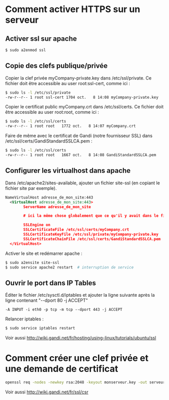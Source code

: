 # Comment activer HTTPS sur un serveur
## Activer ssl sur apache
````bash
$ sudo a2enmod ssl
````

## Copie des clefs publique/privée
Copier la clef privée myCompany-private.key dans /etc/ssl/private. Ce fichier doit être accessible au user root:ssl-cert, comme ici :
````bash
$ sudo ls -l /etc/ssl/private
-rw-r--r-- 1 root ssl-cert 1704 oct.   8 14:08 myCompany-private.key
````

Copier le certificat public myCompany.crt dans /etc/ssl/certs. Ce fichier doit être accessible au user root:root, comme ici :
````bash
$ sudo ls -l /etc/ssl/certs
-rw-r--r-- 1 root root   1772 oct.   8 14:07 myCompany.crt
````

Faire de même avec le certificat de Gandi (notre fournisseur SSL) dans /etc/ssl/certs/GandiStandardSSLCA.pem :
````bash
$ sudo ls -l /etc/ssl/certs
-rw-r--r-- 1 root root   1667 oct.   8 14:08 GandiStandardSSLCA.pem
````

## Configurer les virtualhost dans apache
Dans /etc/apache2/sites-available, ajouter un fichier site-ssl (en copiant le fichier site par exemple).
````xml
NameVirtualHost adresse_de_mon_site:443
  <VirtualHost adresse_de_mon_site:443>
        ServerName adresse_de_mon_site

        # ici la même chose globalement que ce qu'il y avait dans le fichier site

        SSLEngine on
        SSLCertificateFile /etc/ssl/certs/myCompany.crt
        SSLCertificateKeyFile /etc/ssl/private/myCompany-private.key
        SSLCertificateChainFile /etc/ssl/certs/GandiStandardSSLCA.pem
  </VirtualHost>
````

Activer le site et redémarrer apache :
````bash
$ sudo a2ensite site-ssl
$ sudo service apache2 restart  # interruption de service
````

## Ouvrir le port dans IP Tables
Éditer le fichier /etc/sysctl.d/iptables et ajouter la ligne suivante après la ligne contenant "--dport 80 -j ACCEPT"
````
-A INPUT -i eth0 -p tcp -m tcp --dport 443 -j ACCEPT
````

Relancer iptables :
````bash
$ sudo service iptables restart
````

Voir aussi http://wiki.gandi.net/fr/hosting/using-linux/tutorials/ubuntu/ssl

# Comment créer une clef privée et une demande de certificat
````bash
openssl req -nodes -newkey rsa:2048 -keyout monserveur.key -out serveur.csr
````

Voir aussi http://wiki.gandi.net/fr/ssl/csr

